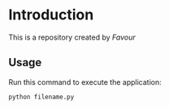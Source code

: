 # Introduction

This is a repository created by *Favour*

## Usage
Run this command to execute the application:

`python filename.py`
